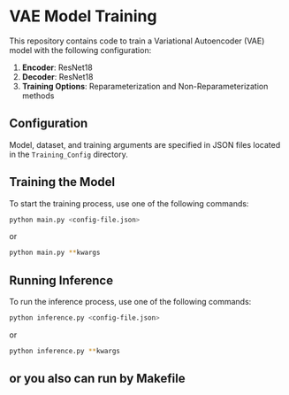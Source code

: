 # VAE Model Training

This repository contains code to train a Variational Autoencoder (VAE) model with the following configuration:

1. **Encoder**: ResNet18
2. **Decoder**: ResNet18
3. **Training Options**: Reparameterization and Non-Reparameterization methods

## Configuration

Model, dataset, and training arguments are specified in JSON files located in the `Training_Config` directory.

## Training the Model

To start the training process, use one of the following commands:

```sh
python main.py <config-file.json>
```

or

```sh
python main.py **kwargs
```

## Running Inference

To run the inference process, use one of the following commands:

```sh
python inference.py <config-file.json>
```

or

```sh
python inference.py **kwargs
```

or you also can run by Makefile
---